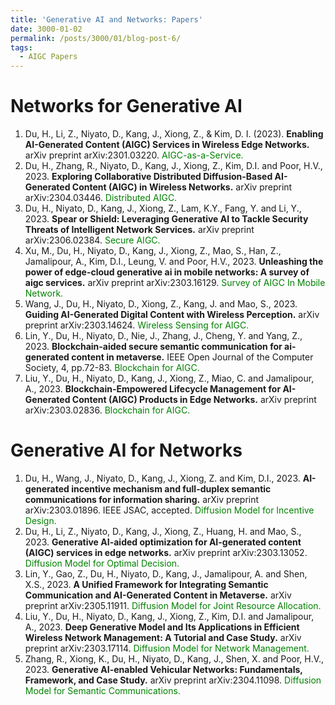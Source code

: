 ```yaml
---
title: 'Generative AI and Networks: Papers'
date: 3000-01-02
permalink: /posts/3000/01/blog-post-6/
tags:
  - AIGC Papers
---
```


Networks for Generative AI
======

1. Du, H., Li, Z., Niyato, D., Kang, J., Xiong, Z., & Kim, D. I. (2023). **Enabling AI-Generated Content (AIGC) Services in Wireless Edge Networks.** arXiv preprint arXiv:2301.03220. <font color=green>AIGC-as-a-Service.</font>
1. Du, H., Zhang, R., Niyato, D., Kang, J., Xiong, Z., Kim, D.I. and Poor, H.V., 2023. **Exploring Collaborative Distributed Diffusion-Based AI-Generated Content (AIGC) in Wireless Networks.** arXiv preprint arXiv:2304.03446. <font color=green>Distributed AIGC.</font>
1. Du, H., Niyato, D., Kang, J., Xiong, Z., Lam, K.Y., Fang, Y. and Li, Y., 2023. **Spear or Shield: Leveraging Generative AI to Tackle Security Threats of Intelligent Network Services.** arXiv preprint arXiv:2306.02384. <font color=green>Secure AIGC.</font>
1. Xu, M., Du, H., Niyato, D., Kang, J., Xiong, Z., Mao, S., Han, Z., Jamalipour, A., Kim, D.I., Leung, V. and Poor, H.V., 2023. **Unleashing the power of edge-cloud generative ai in mobile networks: A survey of aigc services.** arXiv preprint arXiv:2303.16129. <font color=green>Survey of AIGC In Mobile Network.</font>
1. Wang, J., Du, H., Niyato, D., Xiong, Z., Kang, J. and Mao, S., 2023. **Guiding AI-Generated Digital Content with Wireless Perception.** arXiv preprint arXiv:2303.14624. <font color=green>Wireless Sensing for AIGC.</font>
1. Lin, Y., Du, H., Niyato, D., Nie, J., Zhang, J., Cheng, Y. and Yang, Z., 2023. **Blockchain-aided secure semantic communication for ai-generated content in metaverse.** IEEE Open Journal of the Computer Society, 4, pp.72-83. <font color=green>Blockchain for AIGC.</font> 
1. Liu, Y., Du, H., Niyato, D., Kang, J., Xiong, Z., Miao, C. and Jamalipour, A., 2023. **Blockchain-Empowered Lifecycle Management for AI-Generated Content (AIGC) Products in Edge Networks.** arXiv preprint arXiv:2303.02836. <font color=green>Blockchain for AIGC.</font> 

Generative AI for Networks
======

1. Du, H., Wang, J., Niyato, D., Kang, J., Xiong, Z. and Kim, D.I., 2023. **AI-generated incentive mechanism and full-duplex semantic communications for information sharing.** arXiv preprint arXiv:2303.01896. IEEE JSAC, accepted. <font color=green>Diffusion Model for Incentive Design.</font>
1. Du, H., Li, Z., Niyato, D., Kang, J., Xiong, Z., Huang, H. and Mao, S., 2023. **Generative AI-aided optimization for AI-generated content (AIGC) services in edge networks.** arXiv preprint arXiv:2303.13052. <font color=green>Diffusion Model for Optimal Decision.</font>
1. Lin, Y., Gao, Z., Du, H., Niyato, D., Kang, J., Jamalipour, A. and Shen, X.S., 2023. **A Unified Framework for Integrating Semantic Communication and AI-Generated Content in Metaverse.** arXiv preprint arXiv:2305.11911. <font color=green>Diffusion Model for Joint Resource Allocation.</font>
1. Liu, Y., Du, H., Niyato, D., Kang, J., Xiong, Z., Kim, D.I. and Jamalipour, A., 2023. **Deep Generative Model and Its Applications in Efficient Wireless Network Management: A Tutorial and Case Study.** arXiv preprint arXiv:2303.17114. <font color=green>Diffusion Model for Network Management.</font>
1. Zhang, R., Xiong, K., Du, H., Niyato, D., Kang, J., Shen, X. and Poor, H.V., 2023. **Generative AI-enabled Vehicular Networks: Fundamentals, Framework, and Case Study.** arXiv preprint arXiv:2304.11098. <font color=green>Diffusion Model for Semantic Communications.</font>
